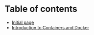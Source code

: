 # Table of contents

* [Initial page](README.md)
* [Introduction to Containers and Docker](introduction-to-containers-and-docker.md)

